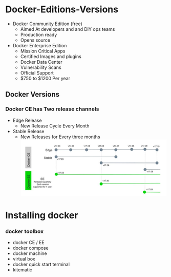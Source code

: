 
# Docker-Editions-Versions

-  Docker Community Edition (free)
   - Aimed At developers and and DIY ops teams
   - Production ready
	- Opens source
-  Docker Enterprise Edition
   - Mission Critical Apps  
   - Certified Images and plugins
   - Docker Data Center
   - Vulnerability Scans
   - Official Support
   -  $750 to $1200 Per year

## Docker Versions
### Docker CE has Two release channels
- Edge Release
	- New Release Cycle Every Month
- Stable Release
	- New Releases for Every three months
![Version Chart](https://github.com/venu-shastri/dockerknowledge/blob/master/images.JPG)

# Installing docker
### docker toolbox
- docker CE / EE
- docker compose
- docker machine
- virtual box
- docker quick start terminal
- kitematic
<!--stackedit_data:
eyJoaXN0b3J5IjpbLTIwNjY0ODEwNjQsMTcyMzczNTA3NiwtMT
I2NjkyMzgwMywxOTE5ODUyNzQ1LDExNzMxNjE5NzFdfQ==
-->
